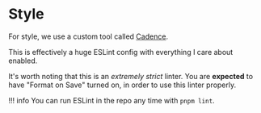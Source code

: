 # Style

For style, we use a custom tool called [Cadence](https://github.com/CadenceJS/Cadence).

This is effectively a huge ESLint config with everything I care about enabled.

It's worth noting that this is an *extremely strict* linter. You are **expected** to have "Format on Save" turned on, in order to use this linter properly.

!!! info
	You can run ESLint in the repo any time with `pnpm lint`.
